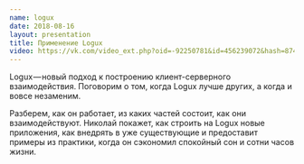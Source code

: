 ```yaml
---
name: logux
date: 2018-08-16
layout: presentation
title: Применение Logux
video: https://vk.com/video_ext.php?oid=-92250781&id=456239072&hash=874df1462b79d3c2&hd=2&t=1h2m00s
---
```


Logux — новый подход к построению клиент-серверного взаимодействия. Поговорим о том, когда Logux лучше других, а когда и вовсе незаменим.

Разберем, как он работает, из каких частей состоит, как они взаимодействуют.
Николай покажет, как строить на Logux новые приложения,
как внедрять в уже существующие и предоставит примеры из практики,
когда он сэкономил спокойный сон и сотни часов жизни.
